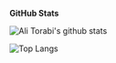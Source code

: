 
**GitHub Stats**

![Ali Torabi's github stats](https://github-readme-stats.vercel.app/api?username=aliworkshop&count_private=true&show_icons=true&theme=chartreuse-dark)

![Top Langs](https://github-readme-stats.vercel.app/api/top-langs/?username=aliworkshop&layout=compact&theme=chartreuse-dark)

